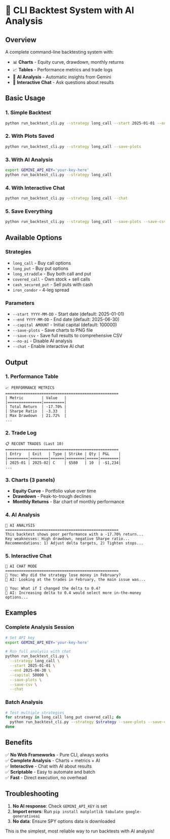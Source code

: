 # 🎯 CLI Backtest System with AI Analysis

## Overview

A complete command-line backtesting system with:
- 📊 **Charts** - Equity curve, drawdown, monthly returns
- 📈 **Tables** - Performance metrics and trade logs
- 🤖 **AI Analysis** - Automatic insights from Gemini
- 💬 **Interactive Chat** - Ask questions about results

## Basic Usage

### 1. Simple Backtest
```bash
python run_backtest_cli.py --strategy long_call --start 2025-01-01 --end 2025-06-30
```

### 2. With Plots Saved
```bash
python run_backtest_cli.py --strategy long_call --save-plots
```

### 3. With AI Analysis
```bash
export GEMINI_API_KEY='your-key-here'
python run_backtest_cli.py --strategy long_call
```

### 4. With Interactive Chat
```bash
python run_backtest_cli.py --strategy long_call --chat
```

### 5. Save Everything
```bash
python run_backtest_cli.py --strategy long_call --save-plots --save-csv --chat
```

## Available Options

### Strategies
- `long_call` - Buy call options
- `long_put` - Buy put options
- `long_straddle` - Buy both call and put
- `covered_call` - Own stock + sell calls
- `cash_secured_put` - Sell puts with cash
- `iron_condor` - 4-leg spread

### Parameters
- `--start YYYY-MM-DD` - Start date (default: 2025-01-01)
- `--end YYYY-MM-DD` - End date (default: 2025-06-30)
- `--capital AMOUNT` - Initial capital (default: 100000)
- `--save-plots` - Save charts to PNG file
- `--save-csv` - Save full results to comprehensive CSV
- `--no-ai` - Disable AI analysis
- `--chat` - Enable interactive AI chat

## Output

### 1. Performance Table
```
📈 PERFORMANCE METRICS
==================================================
| Metric        | Value   |
|===============|=========|
| Total Return  | -17.70% |
| Sharpe Ratio  | -3.33   |
| Max Drawdown  | 21.72%  |
...
```

### 2. Trade Log
```
📋 RECENT TRADES (Last 10)
==================================================
| Entry   | Exit   | Type | Strike | Qty | P&L    |
|=========|========|======|========|=====|========|
| 2025-01 | 2025-02| C    | $580   | 10  | -$1,234|
...
```

### 3. Charts (3 panels)
- **Equity Curve** - Portfolio value over time
- **Drawdown** - Peak-to-trough declines
- **Monthly Returns** - Bar chart of monthly performance

### 4. AI Analysis
```
🤖 AI ANALYSIS
==================================================
This backtest shows poor performance with a -17.70% return...
Key weaknesses: High drawdown, negative Sharpe ratio...
Recommendations: 1) Adjust delta targets, 2) Tighten stops...
```

### 5. Interactive Chat
```
💬 AI CHAT MODE
==================================================
🤔 You: Why did the strategy lose money in February?
🤖 AI: Looking at the trades in February, the main issue was...

🤔 You: What if I changed the delta to 0.4?
🤖 AI: Increasing delta to 0.4 would select more in-the-money options...
```

## Examples

### Complete Analysis Session
```bash
# Set API key
export GEMINI_API_KEY='your-key-here'

# Run full analysis with chat
python run_backtest_cli.py \
  --strategy long_call \
  --start 2025-01-01 \
  --end 2025-06-30 \
  --capital 50000 \
  --save-plots \
  --save-csv \
  --chat
```

### Batch Analysis
```bash
# Test multiple strategies
for strategy in long_call long_put covered_call; do
  python run_backtest_cli.py --strategy $strategy --save-plots --save-csv
done
```

## Benefits

✅ **No Web Frameworks** - Pure CLI, always works  
✅ **Complete Analysis** - Charts + metrics + AI  
✅ **Interactive** - Chat with AI about results  
✅ **Scriptable** - Easy to automate and batch  
✅ **Fast** - Direct execution, no overhead  

## Troubleshooting

1. **No AI response**: Check `GEMINI_API_KEY` is set
2. **Import errors**: Run `pip install matplotlib tabulate google-generativeai`
3. **No data**: Ensure SPY options data is downloaded

This is the simplest, most reliable way to run backtests with AI analysis!